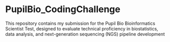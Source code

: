 # PupilBio_CodingChallenge
This repository contains my submission for the Pupil Bio Bioinformatics Scientist Test, designed to evaluate technical proficiency in biostatistics, data analysis, and next-generation sequencing (NGS) pipeline development
